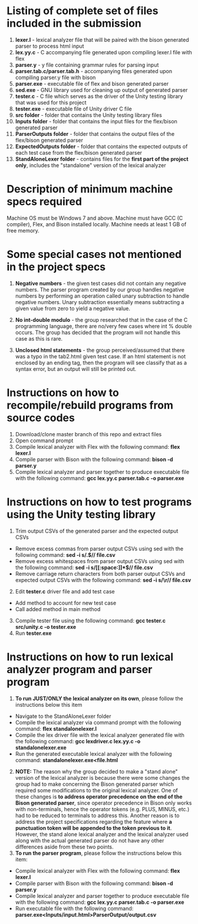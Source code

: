 # Listing of complete set of files included in the submission
1) **lexer.l** - lexical analyzer file that will be paired with the bison generated parser to process html input
2) **lex.yy.c** - C accompanying file generated upon compiling lexer.l file with flex
3) **parser.y** - y file containing grammar rules for parsing input
4) **parser.tab.c/parser.tab.h** - accompanying files generated upon compiling parser.y file with bison
5) **parser.exe** - executable file of flex and bison generated parser
6) **sed.exe** - GNU library used for cleaning up output of generated parser
7) **tester.c** - C file which serves as the driver of the Unity testing library that was used for this project
8) **tester.exe** - executable file of Unity driver C file
9) **src folder** - folder that contains the Unity testing library files
10) **Inputs folder** - folder that contains the input files for the flex/bison generated parser
11) **ParserOutputs folder** - folder that contains the output files of the flex/bison generated parser
12) **ExpectedOutputs folder** - folder that contains the expected outputs of each test case from the flex/bison generated parser
13) **StandAloneLexer folder** - contains files for the **first part of the project only**, includes the "standalone" version of the lexical analyzer

# Description of minimum machine specs required
Machine OS must be Windows 7 and above. Machine must have GCC (C compiler), Flex, and Bison installed locally. Machine needs at least 1 GB 
of free memory. 

# Some special cases not mentioned in the project specs
1) **Negative numbers** - the given test cases did not contain any negative numbers. The parser program created by our group handles negative numbers by performing an operation called unary subtraction to handle negative numbers. Unary subtraction essentially means subtracting a given value from zero to yield a negative value. 

2) **No int-double modulo** - the group researched that in the case of the C programming language, there are no/very few cases
where int % double occurs. The group has decided that the program will not handle this case as this is rare.

3) **Unclosed html statements** - the group perceived/assumed that there was a typo in the tab2.html given test case. If an html statement is not enclosed by an ending tag, then the program will see classify that as a syntax error, but an output will still be printed out.

# Instructions on how to recompile/rebuild programs from source codes
1) Download/clone master branch of this repo and extract files
2) Open command prompt
3) Compile lexical analyzer with Flex with the following command: **flex lexer.l**
4) Compile parser with Bison with the following command: **bison -d parser.y**
5) Compile lexical analyzer and parser together to produce executable file with the following command: **gcc lex.yy.c parser.tab.c -o parser.exe**

# Instructions on how to test programs using the Unity testing library
1) Trim output CSVs of the generated parser and the expected output CSVs
  - Remove excess commas from parser output CSVs using sed with the following command: **sed -i s/.$// file.csv**
  - Remove excess whitespaces from parser output CSVs using sed with the following command: **sed -i s/[[:space:]]*$// file.csv**
  - Remove carriage return characters from both parser output CSVs and expected output CSVs with the following command: **sed -i s/\r// file.csv**
2) Edit **tester.c** driver file and add test case
  - Add method to account for new test case
  - Call added method in main method
3) Compile tester file using the following command: **gcc tester.c src/unity.c -o tester.exe**
4) Run **tester.exe**

# Instructions on how to run lexical analyzer program and parser program
1) **To run JUST/ONLY the lexical analyzer on its own**, please follow the instructions below this item
- Navigate to the StandAloneLexer folder
- Compile the lexical analyzer via command prompt with the following command: **flex standalonelexer.l**
- Compile the lex driver file with the lexical analyzer generated file with the following command: **gcc lexdriver.c lex.yy.c -o standalonelexer.exe**
- Run the generated executable lexical analyzer with the following command: **standalonelexer.exe<file.html**
2) **NOTE:** The reason why the group decided to make a "stand alone" version of the lexical analyzer is because there were some changes the group had to make concerning the Bison generated parser which required some modifications to the original lexical analyzer. One of these changes is **to address operator precedence on the end of the Bison generated parser**, since operator precedence in Bison only works with non-terminals, hence the operator tokens (e.g. PLUS, MINUS, etc.) had to be reduced to terminals to address this. Another reason is to address the project specifications regarding the feature where **a punctuation token will be appended to the token previous to it**. However, the stand alone lexical analyzer and the lexical analyzer used along with the actual generated parser do not have any other differences aside from these two points.
3) **To run the parser program**, please follow the instructions below this item:
- Compile lexical analyzer with Flex with the following command: **flex lexer.l**
- Compile parser with Bison with the following command: **bison -d parser.y**
- Compile lexical analyzer and parser together to produce executable file with the following command: **gcc lex.yy.c parser.tab.c -o parser.exe**
- Run executable file with the following command: **parser.exe<Inputs/input.html>ParserOutput/output.csv**
